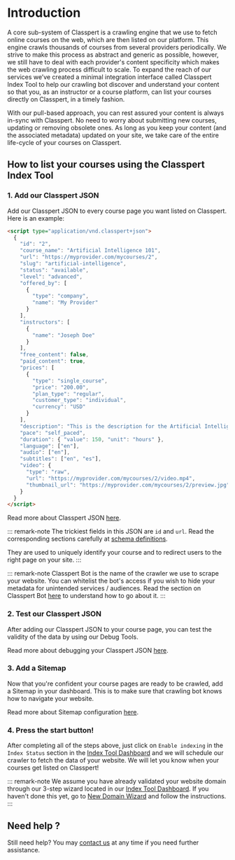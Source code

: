 # Introduction

A core sub-system of Classpert is a crawling engine that we use to fetch online courses on the web, which are then listed on our platform. This engine crawls thousands of courses from several providers periodically. We strive to make this process as abstract and generic as possible, however, we still have to deal with each provider's content specificity which makes the web crawling process difficult to scale. To expand the reach of our services we’ve created a minimal integration interface called Classpert Index Tool to help our crawling bot discover and understand your content so that you, as an instructor or a course platform, can list your courses directly on Classpert, in a timely fashion.

With our pull-based approach, you can rest assured your content is always in-sync with Classpert. No need to worry about submitting new courses, updating or removing obsolete ones. As long as you keep your content (and the associated metadata) updated on your site, we take care of the entire life-cycle of your courses on Classpert.

## How to list your courses using the Classpert Index Tool

### 1. Add our Classpert JSON

Add our Classpert JSON to every course page you want listed on Classpert. Here is an example:

```html
<script type="application/vnd.classpert+json">
  {
    "id": "2",
    "course_name": "Artificial Intelligence 101",
    "url": "https://myprovider.com/mycourses/2",
    "slug": "artificial-intelligence",
    "status": "available",
    "level": "advanced",
    "offered_by": [
      {
        "type": "company",
        "name": "My Provider"
      }
    ],
    "instructors": [
      {
        "name": "Joseph Doe"
      }
    ],
    "free_content": false,
    "paid_content": true,
    "prices": [
      {
        "type": "single_course",
        "price": "200.00",
        "plan_type": "regular",
        "customer_type": "individual",
        "currency": "USD"
      }
    ],
    "description": "This is the description for the Artificial Intelligence course",
    "pace": "self_paced",
    "duration": { "value": 150, "unit": "hours" },
    "language": ["en"],
    "audio": ["en"],
    "subtitles": ["en", "es"],
    "video": {
      "type": "raw",
      "url": "https://myprovider.com/mycourses/2/video.mp4",
      "thumbnail_url": "https://myprovider.com/mycourses/2/preview.jpg"
    }
  }
</script>
```

Read more about Classpert JSON [here](/docs/classpert-json-schema.html).

::: remark-note
The trickiest fields in this JSON are `id` and `url`. Read the corresponding sections carefully at [schema definitions](/docs/classpert-json-schema.html).

They are used to uniquely identify your course and to redirect users to the right page on your site.
:::

::: remark-note
Classpert Bot is the name of the crawler we use to scrape your website.
You can whitelist the bot's access if you wish to hide your metadata for unintended services / audiences. Read the section on Classpert Bot [here](/docs/troubleshooting/classpert-bot.html) to understand how to go about it.
:::

### 2. Test our Classpert JSON

After adding our Classpert JSON to your course page, you can test the validity of the data by using our Debug Tools.

Read more about debugging your Classpert JSON [here](/docs/troubleshooting/debug-tool.html).

### 3. Add a Sitemap

Now that you're confident your course pages are ready to be crawled, add a Sitemap in your dashboard. This is to make sure that crawling bot knows how to navigate your website.

Read more about Sitemap configuration [here](/docs/troubleshooting/sitemap.html).

### 4. Press the start button!

After completing all of the steps above, just click on `Enable indexing` in the `Index Status` section in the [Index Tool Dashboard](https://listing.classpert.com/dashboard) and we will schedule our crawler to fetch the data of your website. We will let you know when your courses get listed on Classpert!

::: remark-note
We assume you have already validated your website domain through our 3-step wizard located in our [Index Tool Dashboard](https://listing.classpert.com/dashboard). If you haven't done this yet, go to [New Domain Wizard](/dashboard/domains/new) and follow the instructions.
:::

## Need help ?

Still need help? You may [contact us](https://classpert.com/contact-us) at any time if you need further assistance.
